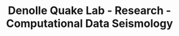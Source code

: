 ---
title: "Denolle Quake Lab - Research - Computational Data Seismology"
menu: header
layout: textlay
excerpt: "Denolle Quake Lab -- Research"
sitemap: false
permalink: /research/computational-data-seismology
---